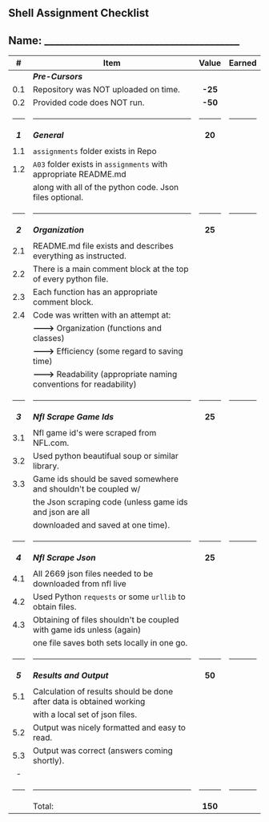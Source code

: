 ## Shell Assignment Checklist

## Name: _______________________________________

|    #    | Item                                                                  |  Value  | Earned |
|:-------:|-----------------------------------------------------------------------|:-------:|:------:|
|         | ***Pre-Cursors***                                                     |         |        |
|   0.1   | Repository was NOT uploaded on time.                                  | **-25** |        |
|   0.2   | Provided code does NOT run.                                           | **-50** |        |
|  <hr>   | <hr>                                                                  |  <hr>   |  <hr>  |
| ***1*** | ***General***                                                         | **20**  |        |
|         |                                                                       |         |        |
|   1.1   | `assignments` folder exists in Repo                                   |         |        |
|   1.2   | `A03` folder exists in `assignments` with appropriate README.md       |         |        |
|         | along with all of the python code. Json files optional.               |         |        |
|  <hr>   | <hr>                                                                  |  <hr>   |  <hr>  |
| ***2*** | ***Organization***                                                    | **25**  |        |
|         |                                                                       |         |        |
|   2.1   | README.md file exists and describes everything as instructed.         |         |        |
|   2.2   | There is a main comment block at the top of every python file.        |         |        |
|   2.3   | Each function has an appropriate comment block.                       |         |        |
|   2.4   | Code was written with an attempt at:                                  |         |        |
|         | **--->** Organization (functions and classes)                         |         |        |
|         | **--->** Efficiency (some regard to saving time)                      |         |        |
|         | **--->** Readability (appropriate naming conventions for readability) |         |        |
|  <hr>   | <hr>                                                                  |  <hr>   |  <hr>  |
| ***3*** | ***Nfl Scrape Game Ids***                                             | **25**  |        |
|         |                                                                       |         |        |
|   3.1   | Nfl game id's were scraped from NFL.com.                              |         |        |
|   3.2   | Used python beautifual soup or similar library.                       |         |        |
|   3.3   | Game ids should be saved somewhere and shouldn't be coupled w/        |         |        |
|         | the Json scraping code (unless game ids and json are all              |         |        |
|         | downloaded and saved at one time).                                    |         |        |
|  <hr>   | <hr>                                                                  |  <hr>   |  <hr>  |
| ***4*** | ***Nfl Scrape Json***                                                 | **25**  |        |
|         |                                                                       |         |        |
|   4.1   | All 2669 json files needed to be downloaded from nfl live             |         |        |
|   4.2   | Used Python `requests` or some `urllib` to obtain files.              |         |        |
|   4.3   | Obtaining of files shouldn't be coupled with game ids unless (again)  |         |        |
|         | one file saves both sets locally in one go.                           |         |        |
|  <hr>   | <hr>                                                                  |  <hr>   |  <hr>  |
| ***5*** | ***Results and Output***                                              | **50**  |        |
|         |                                                                       |         |        |
|   5.1   | Calculation of results should be done after data is obtained working  |         |        |
|         | with a local set of json files.                                       |         |        |
|   5.2   | Output was nicely formatted and easy to read.                         |         |        |
|   5.3   | Output was correct (answers coming shortly).                          |         |        |
|    -    |                                                                       |         |        |
|  <hr>   | <hr>                                                                  |  <hr>   |  <hr>  |
|         | Total:                                                                | **150** |        |

